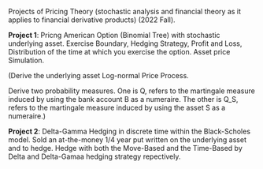 Projects of Pricing Theory (stochastic analysis and financial theory as it applies to financial derivative products) (2022 Fall). 

**Project 1**: Pricng American Option (Binomial Tree) with stochastic underlying asset. Exercise Boundary, Hedging Strategy, Profit and Loss, Distribution of the time at which you exercise the option. Asset price Simulation.

(Derive the underlying asset Log-normal Price Process.

Derive two probability measures. One is Q, refers to the martingale measure induced by using the bank account B as a numeraire. The other is Q_S, refers to the martingale measure induced by using the asset S as a numeraire.)



**Project 2**: Delta-Gamma Hedging in discrete time within the Black-Scholes model. Sold an at-the-money 1/4 year put written on the underlying asset and to hedge. Hedge with both the Move-Based and the Time-Based by Delta and Delta-Gamaa hedging strategy repectively.
